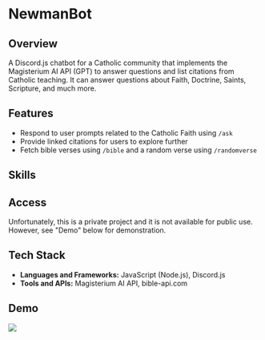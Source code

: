 # NewmanBot 
## Overview 
A Discord.js chatbot for a Catholic community that implements the Magisterium AI API (GPT) to answer questions and list citations from Catholic teaching. It can answer questions about Faith, Doctrine, Saints, Scripture, and much more. 

## Features 
- Respond to user prompts related to the Catholic Faith using `/ask` 
- Provide linked citations for users to explore further 
- Fetch bible verses using `/bible` and a random verse using `/randomverse`

## Skills
## Access 
Unfortunately, this is a private project and it is not available for public use. However, see "Demo" below for demonstration. 

## Tech Stack
- **Languages and Frameworks:** JavaScript (Node.js), Discord.js
- **Tools and APIs:** Magisterium AI API, bible-api.com

## Demo
![](images/demo.gif)
